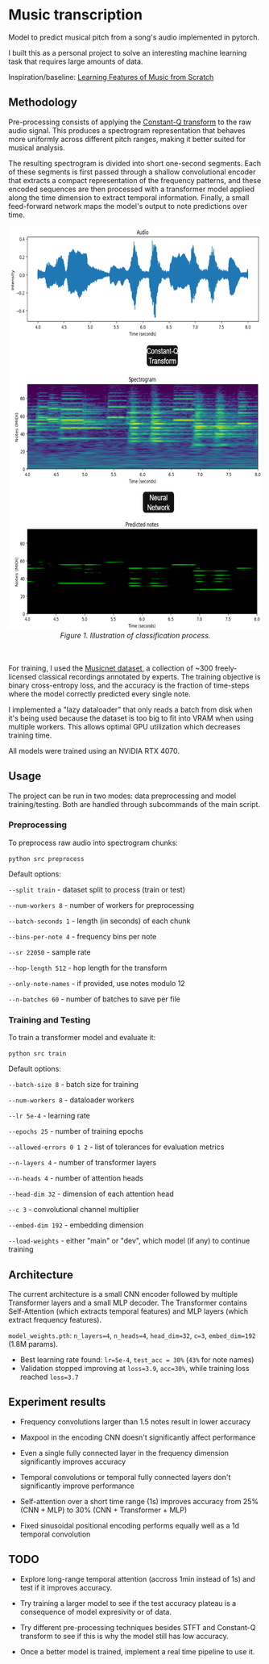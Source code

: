 # Music transcription

Model to predict musical pitch from a song's audio implemented in pytorch.

I built this as a personal project to solve an interesting machine learning task that requires large amounts of data.

Inspiration/baseline: <a href="https://projects.iq.harvard.edu/files/kakade/files/1611-09827-2017.pdf">Learning Features of Music from Scratch</a>

## Methodology

Pre-processing consists of applying the <a href="https://en.wikipedia.org/wiki/Constant-Q_transform">Constant-Q transform</a> to the raw audio signal. This produces a spectrogram representation that behaves more uniformly across different pitch ranges, making it better suited for musical analysis.

The resulting spectrogram is divided into short one-second segments. Each of these segments is first passed through a shallow convolutional encoder that extracts a compact representation of the frequency patterns, and these encoded sequences are then processed with a transformer model applied along the time dimension to extract temporal information. Finally, a small feed-forward network maps the model's output to note predictions over time.

<div align="center">
  <img src="images/Processing-Flow.png" width="800" height="800" alt="Processing-Flow"/>
  <figcaption><em>Figure 1. Illustration of classification process.</em></figcaption>
  <br><br>
</div>

For training, I used the <a href="https://zenodo.org/records/5120004">Musicnet dataset</a>, a collection of ~300 freely-licensed classical recordings annotated by experts. The training objective is binary cross-entropy loss, and the accuracy is the fraction of time-steps where the model correctly predicted every single note.

I implemented a "lazy dataloader" that only reads a batch from disk when it's being used because the dataset is too big to fit into VRAM when using multiple workers. This allows optimal GPU utilization which decreases training time.

All models were trained using an NVIDIA RTX 4070.

## Usage

The project can be run in two modes: data preprocessing and model training/testing. Both are handled through subcommands of the main script.

### Preprocessing

To preprocess raw audio into spectrogram chunks:

```python src preprocess```

Default options:

`--split train` - dataset split to process (train or test)

`--num-workers 8` - number of workers for preprocessing

`--batch-seconds 1` - length (in seconds) of each chunk

`--bins-per-note 4` - frequency bins per note

`--sr 22050` - sample rate

`--hop-length 512` - hop length for the transform

`--only-note-names` - if provided, use notes modulo 12

`--n-batches 60` - number of batches to save per file

### Training and Testing

To train a transformer model and evaluate it:

```python src train```

Default options:

`--batch-size 8` - batch size for training

`--num-workers 8` - dataloader workers

`--lr 5e-4` - learning rate

`--epochs 25` - number of training epochs

`--allowed-errors 0 1 2` - list of tolerances for evaluation metrics

`--n-layers 4` - number of transformer layers

`--n-heads 4` - number of attention heads

`--head-dim 32` - dimension of each attention head

`--c 3` - convolutional channel multiplier

`--embed-dim 192` - embedding dimension

`--load-weights` - either "main" or "dev", which model (if any) to continue training

## Architecture

The current architecture is a small CNN encoder followed by multiple Transformer layers and a small MLP decoder. The Transformer contains Self-Attention (which extracts temporal features) and MLP layers (which extract frequency features).

`model_weights.pth`: `n_layers=4`, `n_heads=4`, `head_dim=32`, `c=3`, `embed_dim=192` (1.8M params).
- Best learning rate found: `lr=5e-4`, `test_acc = 30%` (`43%` for note names)
- Validation stopped improving at `loss=3.9`, `acc=30%`, while training loss reached `loss=3.7`

## Experiment results

- Frequency convolutions larger than 1.5 notes result in lower accuracy

- Maxpool in the encoding CNN doesn't significantly affect performance

- Even a single fully connected layer in the frequency dimension significantly improves accuracy

- Temporal convolutions or temporal fully connected layers don't significantly improve performance

- Self-attention over a short time range (1s) improves accuracy from 25% (CNN + MLP) to 30% (CNN + Transformer + MLP)

- Fixed sinusoidal positional encoding performs equally well as a 1d temporal convolution

## TODO

- Explore long-range temporal attention (accross 1min instead of 1s) and test if it improves accuracy.

- Try training a larger model to see if the test accuracy plateau is a consequence of model expresivity or of data.

- Try different pre-processing techniques besides STFT and Constant-Q transform to see if this is why the model still has low accuracy.

- Once a better model is trained, implement a real time pipeline to use it.
